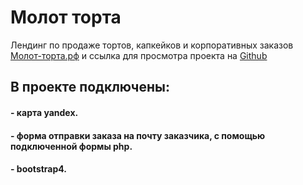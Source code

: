 # Молот торта
Лендинг по продаже тортов, капкейков и корпоративных заказов
[Молот-торта.рф](молот-торта.рф) и ссылка для просмотра проекта на [Github](https://vito300187.github.io/Molot_torta/)

## В проекте подключены:
#### - карта yandex.
#### - форма отправки заказа на почту заказчика, с помощью подключенной формы php.
#### - bootstrap4.
